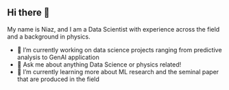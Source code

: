 ## Hi there 👋

My name is Niaz, and I am a Data Scientist with experience across the field and a background in physics.

- 🔭 I’m currently working on data science projects ranging from predictive analysis to GenAI application
- 💬 Ask me about anything Data Science or physics related!
- 🌱 I’m currently learning more about ML research and the seminal paper that are produced in the field

<!--
**NiazM97/NiazM97** is a ✨ _special_ ✨ repository because its `README.md` (this file) appears on your GitHub profile.

Here are some ideas to get you started:

- 🔭 I’m currently working on ...
- 🌱 I’m currently learning ...
- 👯 I’m looking to collaborate on ...
- 🤔 I’m looking for help with ...
- 💬 Ask me about ...
- 📫 How to reach me: ...
- 😄 Pronouns: ...
- ⚡ Fun fact: ...
-->
